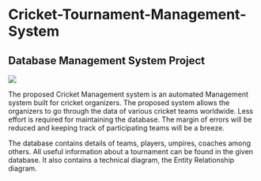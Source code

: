 # Cricket-Tournament-Management-System
## Database Management System Project

![](https://img.shields.io/badge/MySQL-00000F?style=for-the-badge&logo=mysql&logoColor=white)

The proposed Cricket Management system is an automated Management
system built for cricket organizers. The proposed system allows the organizers
to go through the data of various cricket teams worldwide. Less effort is
required for maintaining the database. The margin of errors will be reduced
and keeping track of participating teams will be a breeze.

The database contains details of teams, players, umpires, coaches among
others. All useful information about a tournament can be found in the given
database. It also contains a technical diagram, the Entity Relationship diagram.

